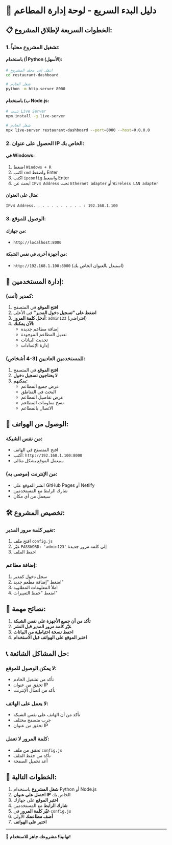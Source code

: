 # 🚀 دليل البدء السريع - لوحة إدارة المطاعم

## 📋 **الخطوات السريعة لإطلاق المشروع:**

### **1. تشغيل المشروع محلياً:**

#### **أ) باستخدام Python (الأسهل):**
```bash
# انتقل إلى مجلد المشروع
cd restaurant-dashboard

# شغل الخادم
python -m http.server 8000
```

#### **ب) باستخدام Node.js:**
```bash
# تثبيت Live Server
npm install -g live-server

# شغل الخادم
npx live-server restaurant-dashboard --port=8000 --host=0.0.0.0
```

### **2. الحصول على عنوان IP الخاص بك:**

#### **في Windows:**
1. اضغط `Windows + R`
2. اكتب `cmd` واضغط Enter
3. اكتب `ipconfig` واضغط Enter
4. ابحث عن `IPv4 Address` تحت `Ethernet adapter` أو `Wireless LAN adapter`

#### **مثال على العنوان:**
```
IPv4 Address. . . . . . . . . . . : 192.168.1.100
```

### **3. الوصول للموقع:**

#### **من جهازك:**
- `http://localhost:8000`

#### **من أجهزة أخرى في نفس الشبكة:**
- `http://192.168.1.100:8000` (استبدل بالعنوان الخاص بك)

## 🔐 **إدارة المستخدمين:**

### **كمدير (أنت):**
1. **افتح الموقع** في المتصفح
2. **اضغط على "تسجيل دخول المدير"** في الأعلى
3. **أدخل كلمة المرور**: `admin123` (افتراضي)
4. **الآن يمكنك:**
   - إضافة مطاعم جديدة
   - تعديل المطاعم الموجودة
   - تحديث البيانات
   - إدارة الإعدادات

### **للمستخدمين العاديين (3-4 أشخاص):**
1. **افتح الموقع** في المتصفح
2. **لا يحتاجون تسجيل دخول**
3. **يمكنهم:**
   - عرض جميع المطاعم
   - البحث في المناطق
   - عرض تفاصيل المطاعم
   - نسخ معلومات المطاعم
   - الاتصال بالمطاعم

## 📱 **الوصول من الهواتف:**

### **من نفس الشبكة:**
- افتح المتصفح في الهاتف
- اكتب: `http://192.168.1.100:8000`
- سيعمل الموقع بشكل مثالي

### **من الإنترنت (موصى به):**
- انشر الموقع على GitHub Pages أو Netlify
- شارك الرابط مع المستخدمين
- سيعمل من أي مكان

## 🛠️ **تخصيص المشروع:**

### **تغيير كلمة مرور المدير:**
1. افتح ملف `config.js`
2. غيّر `PASSWORD: 'admin123'` إلى كلمة مرور جديدة
3. احفظ الملف

### **إضافة مطاعم:**
1. سجل دخول كمدير
2. اضغط "إضافة مطعم جديد"
3. املأ المعلومات المطلوبة
4. اضغط "حفظ التغييرات"

## 🚨 **نصائح مهمة:**

1. **تأكد من أن جميع الأجهزة على نفس الشبكة**
2. **غيّر كلمة مرور المدير قبل النشر**
3. **احفظ نسخة احتياطية من البيانات**
4. **اختبر الموقع على الهواتف قبل الاستخدام**

## 📞 **حل المشاكل الشائعة:**

### **لا يمكن الوصول للموقع:**
- تأكد من تشغيل الخادم
- تحقق من عنوان IP
- تأكد من اتصال الإنترنت

### **لا يعمل على الهاتف:**
- تأكد من أن الهاتف على نفس الشبكة
- جرب متصفح مختلف
- تحقق من عنوان IP

### **كلمة المرور لا تعمل:**
- تحقق من ملف `config.js`
- تأكد من حفظ الملف
- أعد تحميل الصفحة

## 🎯 **الخطوات التالية:**

1. **شغل المشروع** باستخدام Python أو Node.js
2. **احصل على عنوان IP** الخاص بك
3. **اختبر الموقع** على جهازك
4. **شارك الرابط** مع المستخدمين
5. **غيّر كلمة المرور** في `config.js`
6. **أضف مطاعمك** الأولى
7. **اختبر على الهواتف**

---

**🎉 تهانينا! مشروعك جاهز للاستخدام!**


